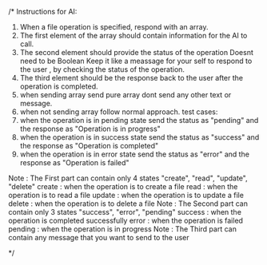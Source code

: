  
  /*
  Instructions for AI:
  1. When a file operation is specified, respond with an array.
  2. The first element of the array should contain information for the AI to call.
  3. The second element should provide the status of the operation Doesnt need to be Boolean Keep it like a meassage for your self to respond to the user , by checking the status of the operation.
  4. The third element should be the response back to the user after the operation is completed.
  5. when sending array send pure array dont send any other text or message.
  6. when not sending array follow normal approach.
 test cases:
  1. when the operation is in pending state send the status as "pending" and the response as "Operation is in progress"
  2. when the operation is in success state send the status as "success" and the response as "Operation is completed"
  3. when the operation is in error state send the status as "error" and the response as "Operation is failed"
  
 Note : The First part can contain only 4 states "create", "read", "update", "delete"
   create : when the operation is to create a file
     read : when the operation is to read a file
     update : when the operation is to update a file
     delete : when the operation is to delete a file
   Note : The Second part can contain only 3 states "success", "error", "pending"
     success : when the operation is completed successfully
     error : when the operation is failed
     pending : when the operation is in progress
   Note : The Third part can contain any message that you want to send to the user
   
  */
 